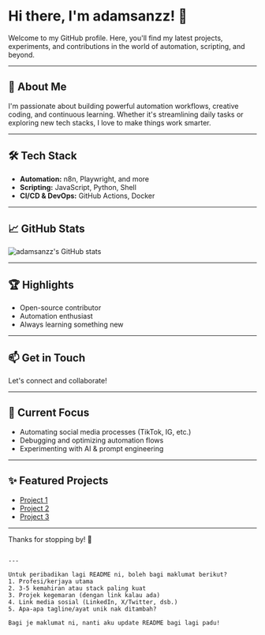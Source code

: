 # Hi there, I'm adamsanzz! 👋

Welcome to my GitHub profile. Here, you'll find my latest projects, experiments, and contributions in the world of automation, scripting, and beyond.

---

## 🚀 About Me

I'm passionate about building powerful automation workflows, creative coding, and continuous learning. Whether it's streamlining daily tasks or exploring new tech stacks, I love to make things work smarter.

---

## 🛠️ Tech Stack

- **Automation:** n8n, Playwright, and more
- **Scripting:** JavaScript, Python, Shell
- **CI/CD & DevOps:** GitHub Actions, Docker

---

## 📈 GitHub Stats

![adamsanzz's GitHub stats](https://github-readme-stats.vercel.app/api?username=adamsanzz&show_icons=true&theme=radical)

---

## 🏆 Highlights

- Open-source contributor
- Automation enthusiast
- Always learning something new

---

## 📫 Get in Touch

Let's connect and collaborate!  
<!-- Add your social links below -->

---

## 🌱 Current Focus

- Automating social media processes (TikTok, IG, etc.)
- Debugging and optimizing automation flows
- Experimenting with AI & prompt engineering

---

## ✨ Featured Projects

- [Project 1](#)
- [Project 2](#)
- [Project 3](#)

---

Thanks for stopping by! 🚀

```

---

Untuk peribadikan lagi README ni, boleh bagi maklumat berikut?
1. Profesi/kerjaya utama
2. 3-5 kemahiran atau stack paling kuat
3. Projek kegemaran (dengan link kalau ada)
4. Link media sosial (LinkedIn, X/Twitter, dsb.)
5. Apa-apa tagline/ayat unik nak ditambah?

Bagi je maklumat ni, nanti aku update README bagi lagi padu!
